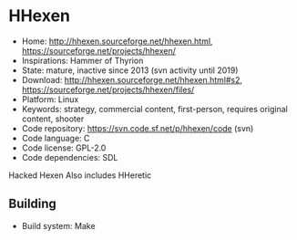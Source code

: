 # HHexen

- Home: http://hhexen.sourceforge.net/hhexen.html, https://sourceforge.net/projects/hhexen/
- Inspirations: Hammer of Thyrion
- State: mature, inactive since 2013 (svn activity until 2019)
- Download: http://hhexen.sourceforge.net/hhexen.html#s2, https://sourceforge.net/projects/hhexen/files/
- Platform: Linux
- Keywords: strategy, commercial content, first-person, requires original content, shooter
- Code repository: https://svn.code.sf.net/p/hhexen/code (svn)
- Code language: C
- Code license: GPL-2.0
- Code dependencies: SDL

Hacked Hexen
Also includes HHeretic

## Building

- Build system: Make
